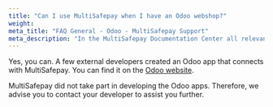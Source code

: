 ```yaml
---
title: "Can I use MultiSafepay when I have an Odoo webshop?"
weight:
meta_title: "FAQ General - Odoo - MultiSafepay Support"
meta_description: "In the MultiSafepay Documentation Center all relevant information regarding our Plugins and API. As well as Support pages for Payment Method, Tools and General Questions. You can also find the contact details of our Support Team and Integration Team."
---
```


Yes, you can. A few external developers created an Odoo app that connects with MultiSafepay. You can find it on the [Odoo website](https://www.odoo.com/apps/modules/browse?search=multisafepay). 

MultiSafepay did not take part in developing the Odoo apps. Therefore, we advise you to contact your developer to assist you further.
